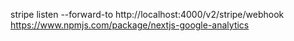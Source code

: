 stripe listen --forward-to http://localhost:4000/v2/stripe/webhook
https://www.npmjs.com/package/nextjs-google-analytics
